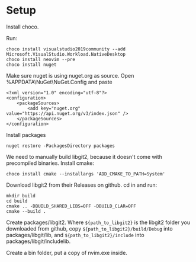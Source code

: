 Setup
=====

Install choco.

Run:

    choco install visualstudio2019community --add Microsoft.VisualStudio.Workload.NativeDesktop
    choco install neovim --pre
    choco install nuget

Make sure nuget is using nuget.org as source. Open %APPDATA\NuGet\NuGet.Config
and paste

    <?xml version="1.0" encoding="utf-8"?>
    <configuration>
        <packageSources>
            <add key="nuget.org" value="https://api.nuget.org/v3/index.json" />
        </packageSources>
    </configuration>

Install packages

    nuget restore -PackagesDirectory packages

We need to manually build libgit2, because it doesn't come with precompiled
binaries. Install cmake:

    choco install cmake --installargs 'ADD_CMAKE_TO_PATH=System'

Download libgit2 from their Releases on github. cd in and run:

    mkdir build
    cd build
    cmake .. -DBUILD_SHARED_LIBS=OFF -DBUILD_CLAR=OFF
    cmake --build .

Create packages/libgit2. Where `${path_to_libgit2}` is the libgit2 folder you
downloaded from github, copy `${path_to_libgit2}/build/Debug` into
packages/libgit/lib, and `${path_to_libgit2}/include` into
packages/libgit/includelib.

Create a bin folder, put a copy of nvim.exe inside.
